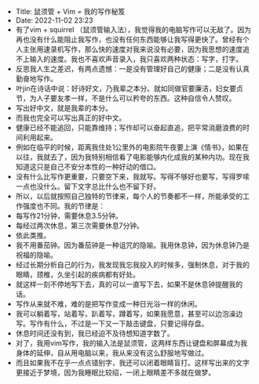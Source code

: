 - Title: 鼠须管 + Vim = 我的写作秘笈
- Date: 2022-11-02 23:23
- 有了vim + squirrel （鼠须管输入法），我觉得我的电脑写作可以无敌了。因为再也没有什么能阻止我写作，也没有任何东西能够让我写得更快了。曾经有个人主张用速录机写作，那么快的速度对我来说没有必要，因为我思想的速度追不上输入的速度。我也不喜欢声音录入，我只喜欢两种状态：写字，打字。
- 反思我人生之差迟，有两点遗憾：一是没有管理好自己的健康；二是没有认真勤奋地写作。
- 叶jin在诗话中说：好诗好文，乃我辈之本分。就如同做官要廉洁，妇女要贞节，为人子要友孝一样，不是什么可以矜夸的东西。这种自信令人赞叹。
- 写出好中文，就是我辈的本分。
- 而我也完全可以写出真正的好中文。
- 健康已经不能追回，只能靠维持；写作却可以奋起直追，把平常消磨浪费的时间利用起来。
- 例如在临平的时候，距离我住处1公里外的电影院午夜要上演《情书》，如果在以往，我就去了，因为我特别相信看了电影能够内化成我的某种内功。现在我知道这只是自己不安分本性的一种好动的借口。
- 没有什么比写作更重要，只要空下来，我就写。写得不够好也要写，写得罗嗦一点也没什么。留下文字总比什么也不留下好。
- 所以，以后就按照自己独特的节律来，每个人的节奏都不一样，所能承受的工作强度也不同。我的节律是：
- 每写作21分钟，需要休息3.5分钟。
- 每经过两次休息，第三次需要休息7分钟。
- 依此类推。
- 我不用番茄钟。因为番茄钟是一种诅咒的隐喻。我用休息钟，因为休息钟乃是祝福的隐喻。
- 经过长期分析自己的行为，我发现我忘我投入的时候多，强制休息，对于我的眼睛，颈椎，久坐引起的疾病都有好处。
- 就这样一刻不停地写下去，真的可以一直写下去，如果不是休息钟提醒我的话。
- 写作从来就不难，难的是把写作变成一种日光浴一样的休闲。
- 我可以躺着写，站着写，趴着写，蹲着写，如果我愿意，甚至可以边泡澡边写。写作有什么，不过是一下又一下敲击键盘，只要记得存盘。
- 休息时间还没有到，我已经迫不及待想知道字数了。
- 对了，我用vim写作，我的输入法是鼠须管，这两样东西让键盘和屏幕成为我身体的延伸，自从用电脑以来，我从来没有这么舒服地写做过。
- 而且如果我不在乎一点点错别字，我还可以闭着眼睛盲打。这样写出来的文字更接近于梦境，因为我睡眠比较绍，一闭上眼睛差不多就在做梦。
